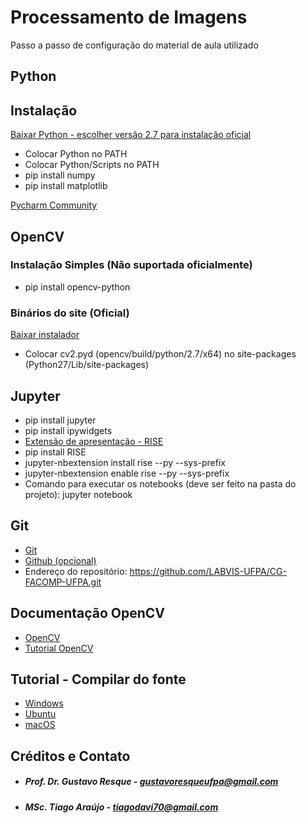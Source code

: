 # Processamento de Imagens

Passo a passo de configuração do material de aula utilizado
## Python

## Instalação
[Baixar Python - escolher versão 2.7 para instalação oficial](https://www.python.org/downloads/windows/)
* Colocar Python no PATH
* Colocar Python/Scripts no PATH
* pip install numpy
* pip install matplotlib

[Pycharm Community](https://www.jetbrains.com/pycharm/download/#section=windows)

## OpenCV

### Instalação Simples (Não suportada oficialmente)
* pip install opencv-python

### Binários do site (Oficial)
[Baixar instalador](https://sourceforge.net/projects/opencvlibrary/?source=typ_redirect)
* Colocar cv2.pyd (opencv/build/python/2.7/x64) no site-packages (Python27/Lib/site-packages)

## Jupyter
* pip install jupyter
* pip install ipywidgets
* [Extensão de apresentação - RISE](https://github.com/damianavila/RISE)
* pip install RISE
* jupyter-nbextension install rise --py --sys-prefix
* jupyter-nbextension enable rise --py --sys-prefix 
* Comando para executar os notebooks (deve ser feito na pasta do projeto): jupyter notebook

## Git
* [Git](https://git-scm.com/)
* [Github (opcional)](https://desktop.github.com/)
* Endereço do repositório: https://github.com/LABVIS-UFPA/CG-FACOMP-UFPA.git

## Documentação OpenCV
* [OpenCV](https://docs.opencv.org/3.4.1/)
* [Tutorial OpenCV](https://docs.opencv.org/3.4.1/d6/d00/tutorial_py_root.html)

## Tutorial - Compilar do fonte
* [Windows](https://docs.opencv.org/3.0-beta/doc/py_tutorials/py_setup/py_setup_in_windows/py_setup_in_windows.html)
* [Ubuntu](https://www.pyimagesearch.com/2016/10/24/ubuntu-16-04-how-to-install-opencv/)
* [macOS](https://www.pyimagesearch.com/2015/06/29/install-opencv-3-0-and-python-3-4-on-osx/)

## Créditos e Contato
* ##### Prof. Dr. Gustavo Resque - gustavoresqueufpa@gmail.com
* ##### MSc. Tiago Araújo  - tiagodavi70@gmail.com
